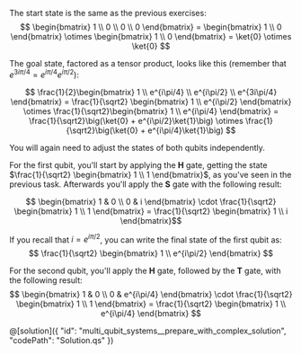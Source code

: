 ﻿The start state is the same as the previous exercises:
$$ \begin{bmatrix} 1 \\ 0 \\ 0 \\ 0 \end{bmatrix} = \begin{bmatrix} 1 \\ 0 \end{bmatrix} \otimes \begin{bmatrix} 1 \\ 0 \end{bmatrix} = \ket{0} \otimes \ket{0} $$

The goal state, factored as a tensor product, looks like this (remember that $e^{3i\pi/4} = e^{i\pi/4} e^{i\pi/2}$):

$$
\frac{1}{2}\begin{bmatrix} 1 \\ e^{i\pi/4} \\ e^{i\pi/2} \\ e^{3i\pi/4} \end{bmatrix} =
\frac{1}{\sqrt2} \begin{bmatrix} 1 \\ e^{i\pi/2} \end{bmatrix} \otimes \frac{1}{\sqrt2}\begin{bmatrix} 1 \\ e^{i\pi/4} \end{bmatrix} =
\frac{1}{\sqrt2}\big(\ket{0} + e^{i\pi/2}\ket{1}\big) \otimes \frac{1}{\sqrt2}\big(\ket{0} + e^{i\pi/4}\ket{1}\big) $$

You will again need to adjust the states of both qubits independently.

For the first qubit, you'll start by applying the **H** gate, getting the state $\frac{1}{\sqrt2} \begin{bmatrix} 1 \\ 1 \end{bmatrix}$, as you've seen in the previous task. Afterwards you'll apply the **S** gate with the following result:

$$ \begin{bmatrix} 1 & 0 \\ 0 & i \end{bmatrix} \cdot \frac{1}{\sqrt2} \begin{bmatrix} 1 \\ 1 \end{bmatrix} = \frac{1}{\sqrt2} \begin{bmatrix} 1 \\ i \end{bmatrix}$$

If you recall that $i = e^{i\pi/2}$, you can write the final state of the first qubit as:
$$ \frac{1}{\sqrt2} \begin{bmatrix} 1 \\ e^{i\pi/2} \end{bmatrix} $$

For the second qubit, you'll apply the **H** gate, followed by the **T** gate, with the following result:
$$ \begin{bmatrix} 1 & 0 \\ 0 & e^{i\pi/4} \end{bmatrix} \cdot \frac{1}{\sqrt2} \begin{bmatrix} 1 \\ 1 \end{bmatrix} = \frac{1}{\sqrt2} \begin{bmatrix} 1 \\ e^{i\pi/4} \end{bmatrix} $$

@[solution]({
"id": "multi_qubit_systems__prepare_with_complex_solution",
"codePath": "Solution.qs"
})
